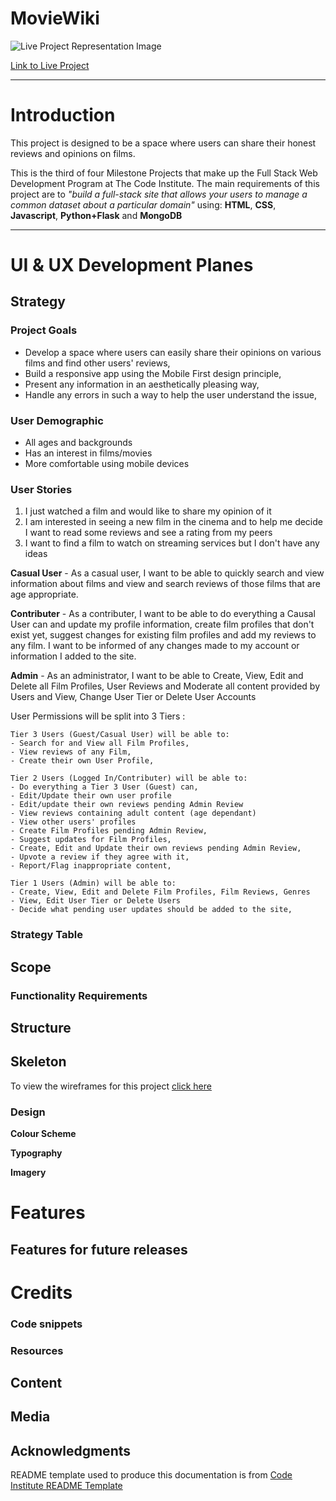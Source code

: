 # MovieWiki
![Live Project Representation Image]()

[Link to Live Project]()

---
# Introduction

This project is designed to be a space where users can share their honest reviews and opinions on films.

This is the third of four Milestone Projects that make up the Full Stack Web Development Program at The Code Institute. The main requirements of this project are to *"build a full-stack site that allows your users to manage a common dataset about a particular domain"* using: **HTML**, **CSS**, **Javascript**, **Python+Flask** and **MongoDB**

---

# UI & UX Development Planes

## Strategy

### Project Goals
- Develop a space where users can easily share their opinions on various films and find other users' reviews,
- Build a responsive app using the Mobile First design principle,
- Present any information in an aesthetically pleasing way,
- Handle any errors in such a way to help the user understand the issue,

### User Demographic
- All ages and backgrounds
- Has an interest in films/movies
- More comfortable using mobile devices

### User Stories

1. I just watched a film and would like to share my opinion of it
2. I am interested in seeing a new film in the cinema and to help me decide I want to read some reviews and see a rating from my peers
3. I want to find a film to watch on streaming services but I don't have any ideas

**Casual User** - As a casual user, I want to be able to quickly search and view information about films and view and search reviews of those films that are age appropriate.

**Contributer** - As a contributer, I want to be able to do everything a Causal User can and update my profile information, create film profiles that don't exist yet, suggest changes for existing film profiles and add my reviews to any film. I want to be informed of any changes made to my account or information I added to the site.

**Admin** - As an administrator, I want to be able to Create, View, Edit and Delete all Film Profiles, User Reviews and Moderate all content provided by Users and View, Change User Tier or Delete User Accounts

User Permissions will be split into 3 Tiers :

    Tier 3 Users (Guest/Casual User) will be able to:
    - Search for and View all Film Profiles,
    - View reviews of any Film,
    - Create their own User Profile,

    Tier 2 Users (Logged In/Contributer) will be able to:
    - Do everything a Tier 3 User (Guest) can,
    - Edit/Update their own user profile
    - Edit/update their own reviews pending Admin Review
    - View reviews containing adult content (age dependant)
    - View other users' profiles
    - Create Film Profiles pending Admin Review,
    - Suggest updates for Film Profiles,
    - Create, Edit and Update their own reviews pending Admin Review,
    - Upvote a review if they agree with it,
    - Report/Flag inappropriate content,

    Tier 1 Users (Admin) will be able to:
    - Create, View, Edit and Delete Film Profiles, Film Reviews, Genres
    - View, Edit User Tier or Delete Users
    - Decide what pending user updates should be added to the site,


### Strategy Table

## Scope 

### Functionality Requirements

## Structure

## Skeleton

To view the wireframes for this project [click here](readme_assets/wireframe_display.md)

### Design

**Colour Scheme**

**Typography**

**Imagery**

# Features

## Features for future releases

# Credits

### Code snippets

### Resources

## Content

## Media 

## Acknowledgments

README template used to produce this documentation is from [Code Institute README Template](https://github.com/Code-Institute-Solutions/readme-template)
